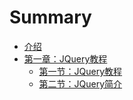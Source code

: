 # Summary

* [介绍](README.md)
* [第一章：JQuery教程](chapter1.md)
  * [第一节：JQuery教程](chapter01/section01.md)
  * [第二节：JQuery简介](chapter01/section02.md)

